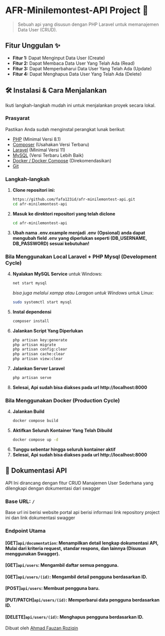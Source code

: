 # AFR-Minilemontest-API Project 🚀

[](https://opensource.org/licenses/MIT)
[](https://www.google.com/search?q=https://github.com/NAMA_USER/NAMA_REPO/stargazers)

> Sebuah api yang disusun dengan PHP Laravel untuk memanajemen Data User (CRUD).

## Fitur Unggulan ✨

-   **Fitur 1:** Dapat Menginput Data User (Create)
-   **Fitur 2:** Dapat Membaca Data User Yang Telah Ada (Read)
-   **Fitur 3:** Dapat Memperbaharui Data User Yang Telah Ada (Update)
-   **Fitur 4:** Dapat Menghapus Data User Yang Telah Ada (Delete)

## 🛠️ Instalasi & Cara Menjalankan
Ikuti langkah-langkah mudah ini untuk menjalankan proyek secara lokal.

### Prasyarat

Pastikan Anda sudah menginstal perangkat lunak berikut:

-   [PHP](https://www.php.net/) (Minimal Versi 8.1)
-   [Composer](https://getcomposer.org/) (Usahakan Versi Terbaru)
-   [Laravel](https://laravel.com/) (Minimal Versi 11)
-   [MySQL](https://www.mysql.com/) (Versi Terbaru Lebih Baik)
-   [Docker / Docker Compose](https://www.docker.com/) (Direkomendasikan)
-   [Git](https://git-scm.com/)

### Langkah-langkah

1.  **Clone repositori ini:**
    ```bash
    https://github.com/fafa123id/afr-minilemontest-api.git
    cd afr-minilemontest-api
    ```
2.  **Masuk ke direktori repositori yang telah diclone**
    ```bash
    cd afr-minilemontest-api
    ```
3. **Ubah nama .env.example menjadi .env**
**(Opsional) anda dapat mengubah field .env yang diperlukan seperti (DB_USERNAME, DB_PASSWORD) sesuai kebutuhan!**

### Bila Menggunakan Local Laravel + PHP Mysql  (Development Cycle)
4.  **Nyalakan MySQL Service**
    untuk Windows:
    ```bash
    net start mysql
    ```
    *bisa juga melalui xampp atau Laragon untuk Windows*
    untuk Linux:
    ```bash
    sudo systemctl start mysql
    ```    
6.  **Instal dependensi**
    ```bash
    composer install
    ```
7.  **Jalankan Script Yang Diperlukan**
    ```bash
    php artisan key:generate
    php artisan migrate
    php artisan config:clear
    php artisan cache:clear
    php artisan view:clear
    ```
8.  **Jalankan Server Laravel**
    ```bash
    php artisan serve
    ```
9.  **Selesai, Api sudah bisa diakses pada url http://localhost:8000**

### Bila Menggunakan Docker (Production Cycle)
4.  **Jalankan Build**
    ```bash
    docker compose build
    ```
5.  **Aktifkan Seluruh Kontainer Yang Telah Dibuild**
    ```bash
    docker compose up -d
    ```
6.  **Tunggu sebentar hingga seluruh kontainer aktif**
7.  **Selesai, Api sudah bisa diakses pada url http://localhost:8000**

## 📖 Dokumentasi API

API Ini dirancang dengan fitur CRUD Manajemen User Sederhana yang dilengkapi dengan dokumentasi dari swagger

### Base URL: `/`
Base url ini berisi website portal api berisi informasi link repository project ini dan link dokumentasi swagger

### Endpoint Utama

#### [GET]`api/documentation`: Menampilkan detail lengkap dokumentasi API, Mulai dari kriteria request, standar respons, dan lainnya (Disusun menggunakan Swagger).
#### [GET]`api/users`: Mengambil daftar semua pengguna.
#### [GET]`api/users/(id)`: Mengambil detail pengguna berdasarkan ID.
#### [POST]`api/users`: Membuat pengguna baru.
#### [PUT/PATCH]`api/users/(id)`: Memperbarui data pengguna berdasarkan ID.
#### [DELETE]`api/users/(id)`: Menghapus pengguna berdasarkan ID.

Dibuat oleh [Ahmad Fauzan Roziqin](https://github.com/fafa123id)
